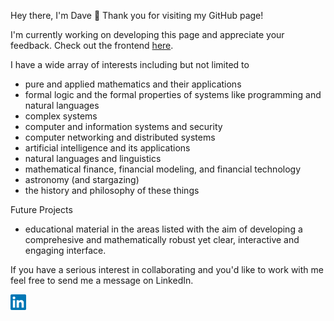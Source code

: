 Hey there, I'm Dave 👋 Thank you for visiting my GitHub page!

I'm currently working on developing this page and appreciate your feedback. Check out the frontend <a href="https://davefriedman01.github.io">here</a>.

I have a wide array of interests including but not limited to
* pure and applied mathematics and their applications
* formal logic and the formal properties of systems like programming and natural languages
* complex systems
* computer and information systems and security
* computer networking and distributed systems
* artificial intelligence and its applications
* natural languages and linguistics
* mathematical finance, financial modeling, and financial technology
* astronomy (and stargazing)
* the history and philosophy of these things

Future Projects
* educational material in the areas listed with the aim of developing a comprehesive and mathematically robust yet clear, interactive and engaging interface.

If you have a serious interest in collaborating and you'd like to work with me feel free to send me a message on LinkedIn.

<a href="https://www.linkedin.com/in/heracliteanflux/">
  <img alt="Dave Friedman | LinkedIn" width="25px" src="assets/linkedin.svg"/>
</a>
